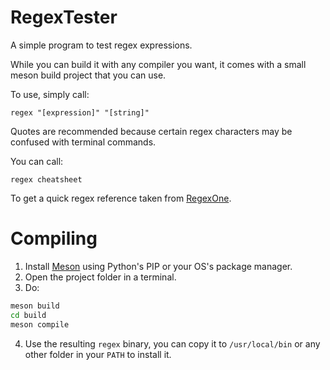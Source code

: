 RegexTester
===========

A simple program to test regex expressions.

While you can build it with any compiler you want, it comes with a small meson build project that you can use.

To use, simply call: 
```
regex "[expression]" "[string]"
```

Quotes are recommended because certain regex characters may be confused with terminal commands.

You can call:
```
regex cheatsheet
```

To get a quick regex reference taken from [RegexOne](https://regexone.com/).

Compiling
=========
1. Install [Meson](https://mesonbuild.com/Getting-meson.html) using Python's PIP or your OS's package manager.
2. Open the project folder in a terminal.
3. Do:
```sh
meson build
cd build
meson compile
```
4. Use the resulting `regex` binary, you can copy it to `/usr/local/bin` or any other folder in your `PATH` to install it.
